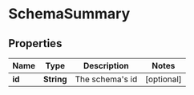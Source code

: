 

# SchemaSummary

## Properties

Name | Type | Description | Notes
------------ | ------------- | ------------- | -------------
**id** | **String** | The schema&#39;s id |  [optional]



